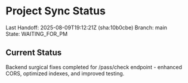 # Project Sync Status

Last Handoff: 2025-08-09T19:12:21Z (sha:10b0cbe)
Branch: main  
State: WAITING_FOR_PM

## Current Status
Backend surgical fixes completed for /pass/check endpoint - enhanced CORS, optimized indexes, and improved testing.